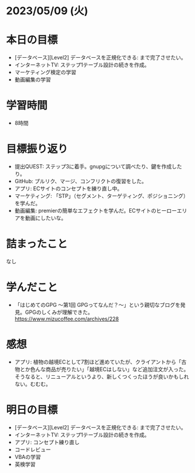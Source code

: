 # 2023/05/09 (火)

# 本日の目標

- [データベース][Level2] データベースを正規化できる: まで完了させたい。
- インターネットTV: ステップ1テーブル設計の続きを作成。
- マーケティング検定の学習
- 動画編集の学習

# 学習時間

- 8時間

# 目標振り返り

- 提出QUEST: ステップ3に着手。gnupgについて調べたり、鍵を作成したり。
- GitHub: プルリク、マージ、コンフリクトの復習をした。
- アプリ: ECサイトのコンセプトを練り直し中。
- マーケティング: 「STP」（セグメント、ターゲティング、ポジショニング）を学んだ。
- 動画編集: premierの簡単なエフェクトを学んだ。ECサイトのヒーローエリアを動画にしたいな。

# 詰まったこと

なし

# 学んだこと

- 「はじめてのGPG 〜第1回 GPGってなんだ？〜」という親切なブログを発見。GPGのしくみが理解できた。
https://www.mizucoffee.com/archives/228

# 感想

- アプリ: 植物の越境ECとして7割ほど進めていたが、クライアントから「古物とか色んな商品が売りたい」「越境ECはしない」など追加注文が入った。そうなると、リニューアルというより、新しくつくったほうが良いかもしれない。むむむ。

# 明日の目標

- [データベース][Level2] データベースを正規化できる: まで完了させたい。
- インターネットTV: ステップ1テーブル設計の続きを作成。
- アプリ: コンセプト練り直し
- コードレビュー
- VBAの学習
- 英検学習

